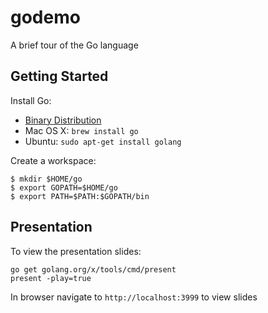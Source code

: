 # godemo

A brief tour of the Go language

## Getting Started

Install Go:

* [Binary Distribution](http://golang.org/doc/install)
* Mac OS X: `brew install go`
* Ubuntu: `sudo apt-get install golang`


Create a workspace:

	$ mkdir $HOME/go
	$ export GOPATH=$HOME/go
	$ export PATH=$PATH:$GOPATH/bin


## Presentation

To view the presentation slides:

    go get golang.org/x/tools/cmd/present
    present -play=true

In browser navigate to `http://localhost:3999` to view slides
